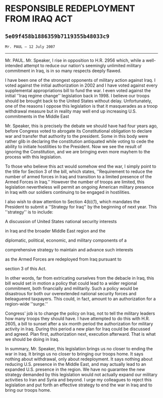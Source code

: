 # RESPONSIBLE REDEPLOYMENT FROM IRAQ ACT
## `5e09f458b1886359b7119355b48033c9`
`Mr. PAUL — 12 July 2007`

---


Mr. PAUL. Mr. Speaker, I rise in opposition to H.R. 2956 which, while 
a well-intended attempt to reduce our nation's seemingly unlimited 
military commitment in Iraq, is in so many respects deeply flawed.

I have been one of the strongest opponents of military action against 
Iraq. I voted against the initial authorization in 2002 and I have 
voted against every supplemental appropriations bill to fund the war. I 
even voted against the initial ''Iraq regime change'' legislation back 
in 1998. I believe our troops should be brought back to the United 
States without delay. Unfortunately, one of the reasons I oppose this 
legislation is that it masquerades as a troop withdrawal measure but in 
reality may well end up increasing U.S. commitments in the Middle East

Mr. Speaker, this is precisely the debate we should have had four 
years ago, before Congress voted to abrogate its Constitutional 
obligation to declare war and transfer that authority to the president. 
Some in this body were rather glib in declaring the constitution 
antiquated while voting to cede the ability to initiate hostilities to 
the President. Now we see the result of ignoring the Constitution, and 
we are bringing even more mayhem to the process with this legislation.

To those who believe this act would somehow end the war, I simply 
point to the title for Section 3 of the bill, which states, 
''Requirement to reduce the number of armed forces in Iraq and 
transition to a limited presence of the Armed Forces in Iraq.'' However 
the number of troops are limited, this legislation nevertheless will 
permit an ongoing American military presence in Iraq with our soldiers 
continuing to be engaged in hostilities.

I also wish to draw attention to Section 4(b)(1), which mandates the 
President to submit a ''Strategy for Iraq'' by the beginning of next 
year. This ''strategy'' is to include:




 A discussion of United States national security interests 


 in Iraq and the broader Middle East region and the 


 diplomatic, political, economic, and military components of a 


 comprehensive strategy to maintain and advance such interests 


 as the Armed Forces are redeployed from Iraq pursuant to 


 section 3 of this Act.


In other words, far from extricating ourselves from the debacle in 
Iraq, this bill would set in motion a policy that could lead to a wider 
regional commitment, both financially and militarily. Such a policy 
would be disastrous for both our overextended national security forces 
and beleaguered taxpayers. This could, in fact, amount to an 
authorization for a region-wide ''surge.''

Congress' job is to change the policy on Iraq, not to tell the 
military leaders how many troops they should have. I have attempted to 
do this with H.R. 2605, a bill to sunset after a six month period the 
authorization for military activity in Iraq. During this period a new 
plan for Iraq could be discussed and agreed. Plan first, authorization 
next, execution afterward. That is what we should be doing in Iraq.

In summary, Mr. Speaker, this legislation brings us no closer to 
ending the war in Iraq. It brings us no closer to bringing our troops 
home. It says nothing about withdrawal, only about redeployment. It 
says nothing about reducing U.S. presence in the Middle East, and may 
actually lead to an expanded U.S. presence in the region. We have no 
guarantee the new strategy demanded by this legislation would not 
actually expand our military activities to Iran and Syria and beyond. I 
urge my colleagues to reject this legislation and put forth an 
effective strategy to end the war in Iraq and to bring our troops home.